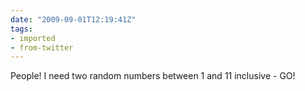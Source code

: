 ```yaml
---
date: "2009-09-01T12:19:41Z"
tags:
- imported
- from-twitter
---
```

People! I need two random numbers between 1 and 11 inclusive - GO!
